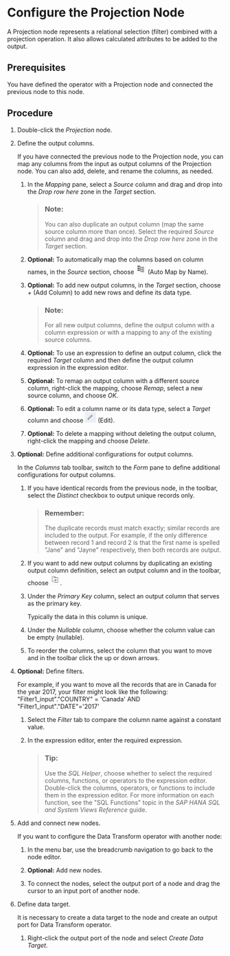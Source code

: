 <!-- loioe06ffa4eaf24404f9a4a1d5b5a8e3a4e -->

# Configure the Projection Node

A Projection node represents a relational selection \(filter\) combined with a projection operation. It also allows calculated attributes to be added to the output.



<a name="loioe06ffa4eaf24404f9a4a1d5b5a8e3a4e__prereq_o3f_hjt_b1b"/>

## Prerequisites

You have defined the operator with a Projection node and connected the previous node to this node.



<a name="loioe06ffa4eaf24404f9a4a1d5b5a8e3a4e__steps_mzk_zfr_rw"/>

## Procedure

1.  Double-click the *Projection* node.

2.  Define the output columns.

    If you have connected the previous node to the Projection node, you can map any columns from the input as output columns of the Projection node. You can also add, delete, and rename the columns, as needed.

    1.  In the *Mapping* pane, select a *Source* column and drag and drop into the *Drop row here* zone in the *Target* section.

        > ### Note:  
        > You can also duplicate an output column \(map the same source column more than once\). Select the required *Source* column and drag and drop into the *Drop row here* zone in the *Target* section.

    2.  **Optional:** To automatically map the columns based on column names, in the *Source* section, choose ![](images/AutoMapNew_1a399c3.png) \(Auto Map by Name\).

    3.  **Optional:** To add new output columns, in the *Target* section, choose *\+* \(Add Column\) to add new rows and define its data type.

        > ### Note:  
        > For all new output columns, define the output column with a column expression or with a mapping to any of the existing source columns.

    4.  **Optional:** To use an expression to define an output column, click the required *Target* column and then define the output column expression in the expression editor.

    5.  **Optional:** To remap an output column with a different source column, right-click the mapping, choose *Remap*, select a new source column, and choose *OK*.

    6.  **Optional:** To edit a column name or its data type, select a *Target* column and choose ![](../using-graphs/images/Edit1_01244d0.png) \(Edit\).

    7.  **Optional:** To delete a mapping without deleting the output column, right-click the mapping and choose *Delete*.


3.  **Optional:** Define additional configurations for output columns.

    In the *Columns* tab toolbar, switch to the *Form* pane to define additional configurations for output columns.

    1.  If you have identical records from the previous node, in the toolbar, select the *Distinct* checkbox to output unique records only.

        > ### Remember:  
        > The duplicate records must match exactly; similar records are included to the output. For example, if the only difference between record 1 and record 2 is that the first name is spelled "Jane" and "Jayne" respectively, then both records are output.

    2.  If you want to add new output columns by duplicating an existing output column definition, select an output column and in the toolbar, choose ![](images/Duplicate_Column_5ab2b3d.png).

    3.  Under the *Primary Key* column, select an output column that serves as the primary key.

        Typically the data in this column is unique.

    4.  Under the *Nullable* column, choose whether the column value can be empty \(nullable\).

    5.  To reorder the columns, select the column that you want to move and in the toolbar click the up or down arrows.


4.  **Optional:** Define filters.

    For example, if you want to move all the records that are in Canada for the year 2017, your filter might look like the following: "Filter1\_input"."COUNTRY" = 'Canada' AND "Filter1\_input"."DATE"='2017'

    1.  Select the *Filter* tab to compare the column name against a constant value.

    2.  In the expression editor, enter the required expression.

        > ### Tip:  
        > Use the *SQL Helper*, choose whether to select the required columns, functions, or operators to the expression editor. Double-click the columns, operators, or functions to include them in the expression editor. For more information on each function, see the "SQL Functions" topic in the *SAP HANA SQL and System Views Reference* guide.


5.  Add and connect new nodes.

    If you want to configure the Data Transform operator with another node:

    1.  In the menu bar, use the breadcrumb navigation to go back to the node editor.

    2.  **Optional:** Add new nodes.

    3.  To connect the nodes, select the output port of a node and drag the cursor to an input port of another node.


6.  Define data target.

    It is necessary to create a data target to the node and create an output port for Data Transform operator.

    1.  Right-click the output port of the node and select *Create Data Target*.



